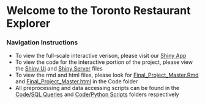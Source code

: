 # Welcome to the Toronto Restaurant Explorer

### Navigation Instructions

* To view the full-scale interactive verison, please visit our [Shiny App](https://edav-yelp.shinyapps.io/shiny/)
* To view the code for the interactive portion of the project, please view the [Shiny Ui](https://github.com/thegreatwarlo/EDAV_project/tree/master/Shiny/ui.R) and [Shiny Server](https://github.com/thegreatwarlo/EDAV_project/tree/master/Shiny/server.R) files
* To view the rmd and html files, please look for [Final_Project_Master.Rmd](https://github.com/thegreatwarlo/EDAV_project/tree/master/Code/Final_Project_Master.Rmd) 
and [Final_Project_Master.html](https://github.com/thegreatwarlo/EDAV_project/tree/master/Code/Final_Project_Master.tml) in the Code folder
* All preprocessing and data accessing scripts can be found in the [Code/SQL Queries](https://github.com/thegreatwarlo/EDAV_project/tree/master/Code/SQL%20Queries) and [Code/Python Scripts](https://github.com/thegreatwarlo/EDAV_project/tree/master/Code/Python%20Scripts) folders respectively
